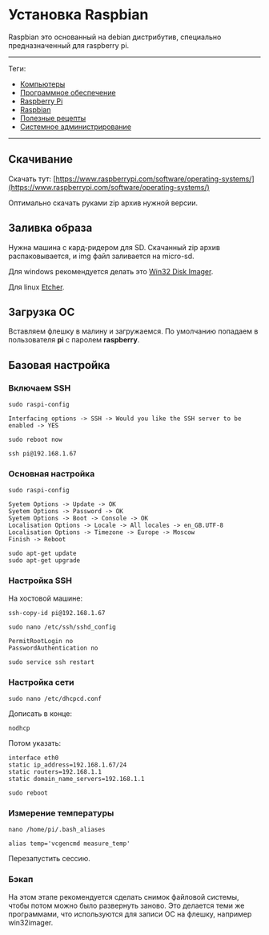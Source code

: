 # Установка Raspbian

Raspbian это основанный на debian дистрибутив, специально предназначенный для
raspberry pi.

---

Теги:

- [Компьютеры](../../_tags/компьютеры.md)
- [Программное обеспечение](../../_tags/программное%20обеспечение.md)
- [Raspberry Pi](../../_tags/raspberry%20pi.md)
- [Raspbian](../../_tags/raspbian.md)
- [Полезные рецепты](../../_tags/полезные%20рецепты.md)
- [Системное администрирование](../../_tags/системное%20администрирование.md)

---

## Скачивание

Скачать
тут: [https://www.raspberrypi.com/software/operating-systems/](https://www.raspberrypi.com/software/operating-systems/)

Оптимально скачать руками zip архив нужной версии.

## Заливка образа

Нужна машина с кард-ридером для SD. Скачанный zip архив распаковывается, и img
файл заливается на micro-sd.

Для windows рекомендуется делать
это [Win32 Disk Imager](https://sourceforge.net/projects/win32diskimager/).

Для linux [Etcher](https://etcher.io/).

## Загрузка ОС

Вставляем флешку в малину и загружаемся. По умолчанию попадаем в
пользователя **pi** с паролем **raspberry**.

## Базовая настройка

### Включаем SSH

```shell
sudo raspi-config
```

```
Interfacing options -> SSH -> Would you like the SSH server to be enabled -> YES
```

```shell
sudo reboot now
```

```shell
ssh pi@192.168.1.67
```

### Основная настройка

```shell
sudo raspi-config
```

```
Syetem Options -> Update -> OK
Syetem Options -> Password -> OK
Syetem Options -> Boot -> Console -> OK
Localisation Options -> Locale -> All locales -> en_GB.UTF-8
Localisation Options -> Timezone -> Europe -> Moscow
Finish -> Reboot
```

```shell
sudo apt-get update
sudo apt-get upgrade
```

### Настройка SSH

На хостовой машине:

```shell
ssh-copy-id pi@192.168.1.67
```

```shell
sudo nano /etc/ssh/sshd_config
```

```
PermitRootLogin no
PasswordAuthentication no
```

```shell
sudo service ssh restart
```

### Настройка сети

```shell
sudo nano /etc/dhcpcd.conf
```

Дописать в конце:

```
nodhcp
```

Потом указать:

```
interface eth0
static ip_address=192.168.1.67/24
static routers=192.168.1.1
static domain_name_servers=192.168.1.1
```

```shell
sudo reboot
```

### Измерение температуры

```shell
nano /home/pi/.bash_aliases
```

```
alias temp='vcgencmd measure_temp'
```

Перезапустить сессию.

### Бэкап

На этом этапе рекомендуется сделать снимок файловой системы, чтобы потом можно
было развернуть заново. Это делается теми же программами, что используются для
записи ОС на флешку, например win32imager.
